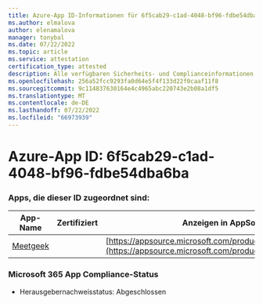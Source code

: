 ```yaml
---
title: Azure-App ID-Informationen für 6f5cab29-c1ad-4048-bf96-fdbe54dba6ba
ms.author: elmalova
author: elenamalova
manager: tonybal
ms.date: 07/22/2022
ms.topic: article
ms.service: attestation
certification_type: attested
description: Alle verfügbaren Sicherheits- und Complianceinformationen für 6f5cab29-c1ad-4048-bf96-fdbe54dba6ba.
ms.openlocfilehash: 256a52fcc9293fa0d64e5f4f133d22f0caaf11f8
ms.sourcegitcommit: 9c114837630164e4c4965abc220743e2b08a1df5
ms.translationtype: MT
ms.contentlocale: de-DE
ms.lasthandoff: 07/22/2022
ms.locfileid: "66973939"
---
```

# <a name="azure-app-id-6f5cab29-c1ad-4048-bf96-fdbe54dba6ba"></a>Azure-App ID: 6f5cab29-c1ad-4048-bf96-fdbe54dba6ba


### <a name="apps-associated-with-this-id"></a>Apps, die dieser ID zugeordnet sind:
| **App-Name** | **Zertifiziert** | **Anzeigen in AppSource** |
|--------------|---------------|-----------------------|
| [Meetgeek](../forward/WA200003720.md) |  | [https://appsource.microsoft.com/product/office/WA200003720](https://appsource.microsoft.com/product/office/WA200003720) |

### <a name="microsoft-365-app-compliance-status"></a>Microsoft 365 App Compliance-Status
- Herausgebernachweisstatus: Abgeschlossen
